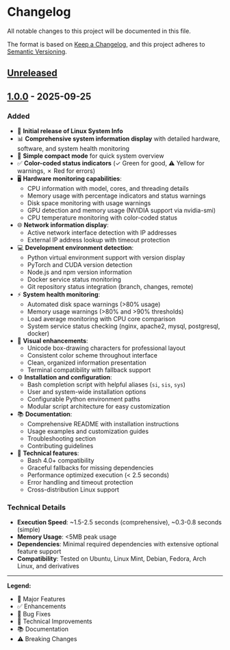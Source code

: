 # Changelog

All notable changes to this project will be documented in this file.

The format is based on [Keep a Changelog](https://keepachangelog.com/en/1.0.0/),
and this project adheres to [Semantic Versioning](https://semver.org/spec/v2.0.0.html).

## [Unreleased]

## [1.0.0] - 2025-09-25

### Added
- 🎉 **Initial release of Linux System Info**
- 📊 **Comprehensive system information display** with detailed hardware, software, and system health monitoring
- 🎨 **Simple compact mode** for quick system overview
- ✅ **Color-coded status indicators** (✓ Green for good, ⚠ Yellow for warnings, ✗ Red for errors)
- 🖥️ **Hardware monitoring capabilities**:
  - CPU information with model, cores, and threading details
  - Memory usage with percentage indicators and status warnings
  - Disk space monitoring with usage warnings
  - GPU detection and memory usage (NVIDIA support via nvidia-smi)
  - CPU temperature monitoring with color-coded status
- 🌐 **Network information display**:
  - Active network interface detection with IP addresses
  - External IP address lookup with timeout protection
- 💻 **Development environment detection**:
  - Python virtual environment support with version display
  - PyTorch and CUDA version detection
  - Node.js and npm version information
  - Docker service status monitoring
  - Git repository status integration (branch, changes, remote)
- ⚡ **System health monitoring**:
  - Automated disk space warnings (>80% usage)
  - Memory usage warnings (>80% and >90% thresholds)
  - Load average monitoring with CPU core comparison
  - System service status checking (nginx, apache2, mysql, postgresql, docker)
- 🎯 **Visual enhancements**:
  - Unicode box-drawing characters for professional layout
  - Consistent color scheme throughout interface
  - Clean, organized information presentation
  - Terminal compatibility with fallback support
- ⚙️ **Installation and configuration**:
  - Bash completion script with helpful aliases (`si`, `sis`, `sys`)
  - User and system-wide installation options
  - Configurable Python environment paths
  - Modular script architecture for easy customization
- 📚 **Documentation**:
  - Comprehensive README with installation instructions
  - Usage examples and customization guides
  - Troubleshooting section
  - Contributing guidelines
- 🔧 **Technical features**:
  - Bash 4.0+ compatibility
  - Graceful fallbacks for missing dependencies
  - Performance optimized execution (< 2.5 seconds)
  - Error handling and timeout protection
  - Cross-distribution Linux support

### Technical Details
- **Execution Speed**: ~1.5-2.5 seconds (comprehensive), ~0.3-0.8 seconds (simple)
- **Memory Usage**: <5MB peak usage
- **Dependencies**: Minimal required dependencies with extensive optional feature support
- **Compatibility**: Tested on Ubuntu, Linux Mint, Debian, Fedora, Arch Linux, and derivatives

---

**Legend:**
- 🎉 Major Features
- ✅ Enhancements  
- 🐛 Bug Fixes
- 🔧 Technical Improvements
- 📚 Documentation
- ⚠️ Breaking Changes

[Unreleased]: https://github.com/CLOUDWERX-DEV/LinuxSystemInfo/compare/v1.0.0...HEAD
[1.0.0]: https://github.com/CLOUDWERX-DEV/LinuxSystemInfo/releases/tag/v1.0.0